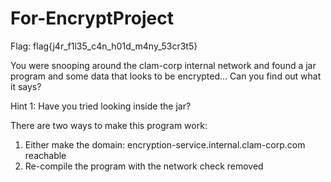# For-EncryptProject

Flag: flag{j4r_f1l35_c4n_h01d_m4ny_53cr3t5}

You were snooping around the clam-corp internal network and found a jar program and some data that looks to be encrypted...
Can you find out what it says?

Hint 1: Have you tried looking inside the jar?


There are two ways to make this program work:

1. Either make the domain: encryption-service.internal.clam-corp.com reachable
2. Re-compile the program with the network check removed
